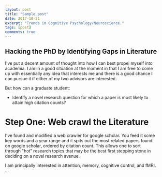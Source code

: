 ```yaml
---
layout: post
title: "Sample post"
date: 2017-10-21
excerpt: "Trends in Cognitive Psychology/Neuroscience."
tags: [post]
comments: true
---
```


## Hacking the PhD by Identifying Gaps in Literature
I've put a decent amount of thought into how I can best propel myself into academia. I am in a good situation at the moment in that I am free to come up with essentially any idea that interests me and there is a good chance I can pursue it if either of my two advisors are interested.

But how can a graduate student:
* Identify a novel research question for which a paper is most likely to attain high citation counts?

# Step One: Web crawl the Literature
I've found and modified a web crawler for google scholar. You feed it some key words and a year range and it spits out the most related papers found on google scholar, ordered by citation count. This allows one to sort through "hot" research topics that may be the best first stepping stone in deciding on a novel research avenue.

I am principally interested in attention, memory, cognitive control, and fMRI. ...
